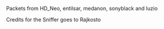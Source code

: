 Packets from HD_Neo, entilsar, medanon, sonyblack and luzio

Credits for the Sniffer goes to Rajkosto